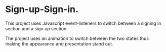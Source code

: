 # Sign-up-Sign-in.
This project uses Javascript event-listeners to switch between a signing in section and a sign up section. 

The project uses an animation to switch between the two states thus making the appearance and presentation stand out.
